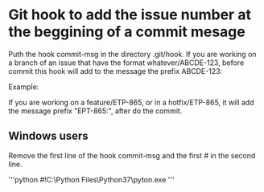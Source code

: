 # Git hook to add the issue number at the beggining of a commit mesage

Puth the hook commit-msg in the directory .git/hook. If you are working on a branch
of an issue that have the format whatever/ABCDE-123, before commit this hook will
add to the message the prefix ABCDE-123:

Example:

If you are working on a feature/ETP-865, or in a hotfix/ETP-865, it will add the
message prefix "EPT-865:", after do the commit.

## Windows users

Remove the first line of the hook commit-msg and the first \# in the second line.

'''python
#!C:\Python Files\Python37\pyton.exe
'''
